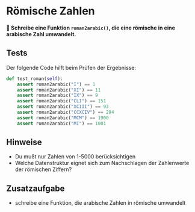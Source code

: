 
# Römische Zahlen

**🎯 Schreibe eine Funktion `roman2arabic()`, die eine römische in eine arabische Zahl umwandelt.**

## Tests

Der folgende Code hilft beim Prüfen der Ergebnisse:

```python
def test_roman(self):
    assert roman2arabic("I") == 1
    assert roman2arabic("XI") == 11
    assert roman2arabic("IX") == 9
    assert roman2arabic("CLI") == 151
    assert roman2arabic("XCIII") == 93
    assert roman2arabic("CCXCIV") == 294
    assert roman2arabic("MCM") == 1900
    assert roman2arabic("MI") == 1001
```

## Hinweise

* Du mußt nur Zahlen von 1-5000 berücksichtigen
* Welche Datenstruktur eignet sich zum Nachschlagen der Zahlenwerte der römischen Ziffern?

## Zusatzaufgabe

* schreibe eine Funktion, die arabische Zahlen in römische umwandelt
